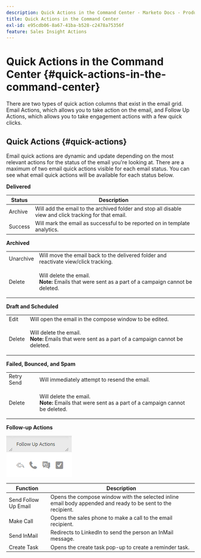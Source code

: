 ```yaml
---
description: Quick Actions in the Command Center - Marketo Docs - Product Documentation
title: Quick Actions in the Command Center
exl-id: e95cdb06-8a67-41ba-b528-c2478a75356f
feature: Sales Insight Actions
---
```

# Quick Actions in the Command Center {#quick-actions-in-the-command-center}

There are two types of quick action columns that exist in the email grid. Email Actions, which allows you to take action on the email, and Follow Up Actions, which allows you to take engagement actions with a few quick clicks.

## Quick Actions {#quick-actions}

Email quick actions are dynamic and update depending on the most relevant actions for the status of the email you're looking at. There are a maximum of two email quick actions visible for each email status. You can see what email quick actions will be available for each status below.

**Delivered**

| Status | Description |
|---|---|
| Archive |Will add the email to the archived folder and stop all disable view and click tracking for that email. |
| Success |Will mark the email as successful to be reported on in template analytics. |

**Archived**

<table> 
 <colgroup> 
  <col> 
  <col> 
 </colgroup> 
 <tbody> 
  <tr> 
   <td>Unarchive</td> 
   <td>Will move the email back to the delivered folder and reactivate view/click tracking.</td> 
  </tr> 
  <tr> 
   <td>Delete</td> 
   <td><p>Will delete the email.<br><strong>Note:</strong> Emails that were sent as a part of a campaign cannot be deleted.</p></td> 
  </tr> 
 </tbody> 
</table>

**Draft and Scheduled**

<table> 
 <colgroup> 
  <col> 
  <col> 
 </colgroup> 
 <tbody> 
  <tr> 
   <td>Edit</td> 
   <td>Will open the email in the compose window to be edited.</td> 
  </tr> 
  <tr> 
   <td>Delete</td> 
   <td><p>Will delete the email.<br><strong>Note:</strong> Emails that were sent as a part of a campaign cannot be deleted.</p></td> 
  </tr> 
 </tbody> 
</table>

**Failed, Bounced, and Spam**

<table> 
 <colgroup> 
  <col> 
  <col> 
 </colgroup> 
 <tbody> 
  <tr> 
   <td>Retry Send</td> 
   <td>Will immediately attempt to resend the email.</td> 
  </tr> 
  <tr> 
   <td>Delete</td> 
   <td><p>Will delete the email.<br><strong>Note:</strong> Emails that were sent as a part of a campaign cannot be deleted.</p></td> 
  </tr> 
 </tbody> 
</table>

**Follow-up Actions**

![](assets/quick-actions-in-the-command-center-1.png)

| Function | Description |
|---|---|
| Send Follow Up Email |Opens the compose window with the selected inline email body appended and ready to be sent to the recipient. |
| Make Call |Opens the sales phone to make a call to the email recipient. |
| Send InMail |Redirects to LinkedIn to send the person an InMail message. |
| Create Task |Opens the create task pop-up to create a reminder task. |
